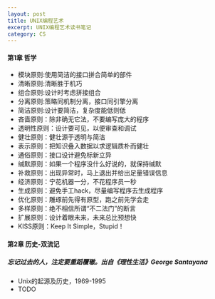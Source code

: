 ```yaml
---
layout: post
title: UNIX编程艺术
excerpt: UNIX编程艺术读书笔记
category: CS
---
```


#### 第1章 哲学
- 模块原则:使用简洁的接口拼合简单的部件
- 清晰原则:清晰胜于机巧
- 组合原则:设计时考虑拼接组合
- 分离原则:策略同机制分离，接口同引擎分离
- 简洁原则:设计要简洁，复杂度能低则低
- 吝啬原则：除非确无它法，不要编写庞大的程序
- 透明性原则：设计要可见，以便审查和调试
- 健壮原则：健壮源于透明与简洁
- 表示原则：把知识叠入数据以求逻辑质朴而健壮
- 通俗原则：接口设计避免标新立异
- 缄默原则：如果一个程序没什么好说的，就保持缄默
- 补救原则：出现异常时，马上退出并给出足量错误信息
- 经济原则：宁花机器一分，不花程序员一秒
- 生成原则：避免手工hack，尽量编写程序去生成程序
- 优化原则：雕琢前先得有原型，跑之前先学会走
- 多样原则：绝不相信所谓“不二法门”的断言
- 扩展原则：设计着眼未来，未来总比预想快
- KISS原则：Keep It Simple，Stupid！

#### 第2章 历史-双流记
##### 忘记过去的人，注定要重蹈覆辙。出自《理性生活》George Santayana
- Unix的起源及历史，1969-1995
- TODO

